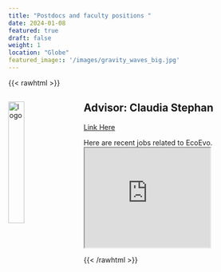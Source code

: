 ```yaml
---
title: "Postdocs and faculty positions "
date: 2024-01-08
featured: true
draft: false
weight: 1
location: "Globe"
featured_image:: '/images/gravity_waves_big.jpg'
---
```

{{< rawhtml >}}
<div>
<img src="/Jobs/images/IAP_square.png" alt="logo" style="float:left;width:25%;height:25%;padding:0 25px 0 0;">
<h2> Advisor: Claudia Stephan </h2>    
<a href="https://docs.google.com/spreadsheets/d/1Fvh1BZANNKsn8oVqqN2V4mQtKjpivU7fGqygNTTRAj8/edit#gid=1864294017">Link Here</a>   
<!--  -->

<p> Here are recent jobs related to EcoEvo.

  <iframe src="https://docs.google.com/spreadsheets/d/e/2PACX-1vSf-BdXCl24ABDOm2-9aK5zFzrTuUPkIwJ_5T8uDeInEJ_e9vV_qJ6mSIsZw2Ryq6A1n3ODocLzhxiF/pubhtml?gid=1864294017&single=true&widget=true&headers=false" width="50%" height="200"></iframe>

</p>
</div>
{{< /rawhtml >}}
<!--more-->

